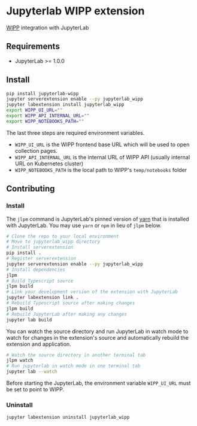 # Jupyterlab WIPP extension

[WIPP](https://github.com/usnistgov/wipp) integration with JupyterLab


## Requirements

* JupyterLab >= 1.0.0 

## Install

```bash
pip install jupyterlab-wipp
jupyter serverextension enable --py jupyterlab_wipp
jupyter labextension install jupyterlab_wipp
export WIPP_UI_URL=""
export WIPP_API_INTERNAL_URL=""
export WIPP_NOTEBOOKS_PATH=""
```

The last three steps are required environment variables. 

- `WIPP_UI_URL` is the WIPP frontend base URL which will be used to open collection pages.
- `WIPP_API_INTERNAL_URL` is the internal URL of WIPP API (usually internal URL on Kubernetes cluster)
- `WIPP_NOTEBOOKS_PATH` is the local path to WIPP's `temp/notebooks` folder

## Contributing

### Install

The `jlpm` command is JupyterLab's pinned version of
[yarn](https://yarnpkg.com/) that is installed with JupyterLab. You may use
`yarn` or `npm` in lieu of `jlpm` below.

```bash
# Clone the repo to your local environment
# Move to jupyterlab_wipp directory
# Install serverextension
pip install .
# Register serverextension
jupyter serverextension enable --py jupyterlab_wipp
# Install dependencies
jlpm
# Build Typescript source
jlpm build
# Link your development version of the extension with JupyterLab
jupyter labextension link .
# Rebuild Typescript source after making changes
jlpm build
# Rebuild JupyterLab after making any changes
jupyter lab build
```

You can watch the source directory and run JupyterLab in watch mode to watch for changes in the extension's source and automatically rebuild the extension and application.

```bash
# Watch the source directory in another terminal tab
jlpm watch
# Run jupyterlab in watch mode in one terminal tab
jupyter lab --watch
```

Before starting the JupyterLab, the environment variable `WIPP_UI_URL` must be set to point to WIPP.

### Uninstall

```bash
jupyter labextension uninstall jupyterlab_wipp
```
